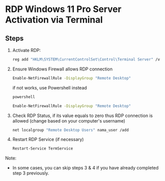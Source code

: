 # RDP Windows 11 Pro Server Activation via Terminal

## Steps

1. Activate RDP:
   ```sh
   reg add "HKLM\SYSTEM\CurrentControlSet\Control\Terminal Server" /v fDenyTSConnections /t REG_DWORD /d 0 /f
   ```
   
2. Ensure Windows Firewall allows RDP connection
   ```sh
   Enable-NetFirewallRule -DisplayGroup "Remote Desktop"
   ```
   if not works, use Powershell instead
   ```sh
   powershell
   ```
   ```sh
   Enable-NetFirewallRule -DisplayGroup "Remote Desktop"
   ```

3. Check RDP Status, if its value equals to zero thus RDP connection is allowed (change based on your computer's username)
   ```sh
   net localgroup "Remote Desktop Users" nama_user /add
   ```

4. Restart RDP Service (if necessary)
   ```sh
   Restart-Service TermService
   ```

Note: 
- In some cases, you can skip steps 3 & 4 if you have already completed step 3 previously.